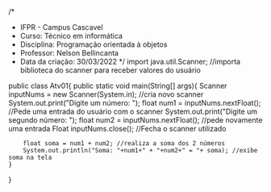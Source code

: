 /*
 * IFPR - Campus Cascavel
 * Curso: Técnico em informática
 * Disciplina: Programação orientada à objetos
 * Professor: Nelson Bellincanta
 * Data da criação: 30/03/2022
 */
import java.util.Scanner; //importa biblioteca do scanner para receber valores do usuário

public class Atv01{
    public static void main(String[] args){
        Scanner inputNums = new Scanner(System.in); //cria novo scanner
        System.out.print("Digite um número: ");
        float num1 = inputNums.nextFloat(); //Pede uma entrada do usuário com o scanner
        System.out.print("Digite um segundo número: ");
        float num2 = inputNums.nextFloat(); //pede novamente uma entrada Float
        inputNums.close(); //Fecha o scanner utilizado

        float soma = num1 + num2; //realiza a soma dos 2 números
        System.out.println("Soma: "+num1+" + "+num2+" = "+ soma); //exibe soma na tela
    }
}